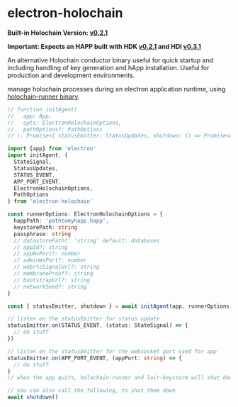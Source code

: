 # electron-holochain

**Built-in Holochain Version: [v0.2.1](https://github.com/holochain/holochain/blob/main-0.2/CHANGELOG.md#20230724194148)**

**Important: Expects an HAPP built with HDK [v0.2.1](https://docs.rs/hdk/0.2.1/hdk/index.html) and HDI [v0.3.1](https://docs.rs/hdi/0.3.1/hdi/index.html)**

An alternative Holochain conductor binary useful for quick startup and including handling of key generation and hApp installation. Useful for production and development environments.

manage holochain processes during an electron application runtime, using [holochain-runner binary](https://github.com/lightningrodlabs/holochain-runner).

```typescript
// function initAgent(
//   app: App,
//   opts: ElectronHolochainOptions,
//   pathOptions?: PathOptions
// ): Promise<{ statusEmitter: StatusUpdates, shutdown: () => Promise<void> }>

import {app} from 'electron'
import initAgent, {
  StateSignal,
  StatusUpdates,
  STATUS_EVENT,
  APP_PORT_EVENT,
  ElectronHolochainOptions,
  PathOptions
} from 'electron-holochain'

const runnerOptions: ElectronHolochainOptions = {
  happPath: 'pathtomyhapp.happ',
  keystorePath: string
  passphrase: string
  // datastorePath?: 'string' default: databases
  // appId?: string
  // appWsPort?: number
  // adminWsPort?: number
  // webrtcSignalUrl?: string
  // membraneProof?: string
  // bootstrapUrl?: string
  // networkSeed?: string
}

const { statusEmitter, shutdown } = await initAgent(app, runnerOptions)

// listen on the statusEmitter for status update
statusEmitter.on(STATUS_EVENT, (status: StateSignal) => {
  // do stuff
})

// listen on the statusEmitter for the websocket port used for app
statusEmitter.on(APP_PORT_EVENT, (appPort: string) => {
  // do stuff
}
// when the app quits, holochain-runner and lair-keystore will shut down automatically

// you can also call the following, to shut them down
await shutdown()
```
